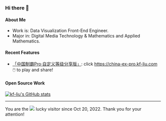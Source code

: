 ### Hi there 👋

<!--
**kf-liu/kf-liu** is a ✨ _special_ ✨ repository because its `README.md` (this file) appears on your GitHub profile.

Here are some ideas to get you started:

- 🔭 I’m currently working on ...
- 🌱 I’m currently learning ...
- 👯 I’m looking to collaborate on ...
- 🤔 I’m looking for help with ...
- 💬 Ask me about ...
- 📫 How to reach me: ...
- 😄 Pronouns: ...
- ⚡ Fun fact: ...
-->

#### About Me
- Work is: Data Visualization Front-End Engineer.
- Major in: Digital Media Technology & Mathematics and Applied Mathematics.

#### Recent Features
- [「中国制霸Pro·自定义等级分享版」](https://github.com/kf-liu/china-ex-pro): click https://china-ex-pro.kf-liu.com 🖱️ to play and share!

#### Open Source Work
[![kf-liu's GitHub stats](https://github-readme-stats.vercel.app/api?username=kf-liu&show_icons=true&icon_color=586069&text_color=586069&bg_color=fff&line_height=30&hide_title=true&title_color=0366d6)](https://github.com/anuraghazra/github-readme-stats)

---

You are the ![](https://komarev.com/ghpvc/?username=kf-liu&label=NO) lucky visitor since Oct 20, 2022. Thank you for your attention!
